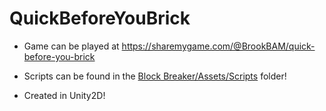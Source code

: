 ﻿# QuickBeforeYouBrick

- Game can be played at https://sharemygame.com/@BrookBAM/quick-before-you-brick

- Scripts can be found in the [Block Breaker/Assets/Scripts](Block_Breaker/Assets/Scripts) folder!

- Created in Unity2D!
